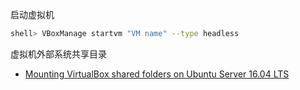 启动虚拟机

```sh
shell> VBoxManage startvm "VM name" --type headless
```

虚拟机外部系统共享目录

- [Mounting VirtualBox shared folders on Ubuntu Server 16.04 LTS](https://gist.github.com/estorgio/1d679f962e8209f8a9232f7593683265)

